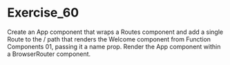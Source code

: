 # Exercise_60

Create an App component that wraps a Routes component and add a single Route to the / path that renders the Welcome component from Function Components 01, passing it a name prop. Render the App component within a BrowserRouter component.